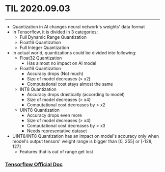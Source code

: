 # TIL 2020.09.03
---

- Quantization in AI changes neural network's weights' data format
- In Tensorflow, it is divided in 3 categories:
    - Full Dynamic Range Quantization
    - Float16 Quantization
    - Full Integer Quantization
- In actual world, quantizations could be divided into following:
    - Float32 Quantization
        - Has almost no impact on AI model
    - Float16 Quantization
        - Accuracy drops (Not much)
        - Size of model decreases (> x2)
        - Computational cost stays almost the same
    - INT8 Quantization
        - Accuracy drops drastically (according to model)
        - Size of model decreases (> x4)
        - Computational cost decreases by > x2
    - UINT8 Quantization
        - Accuracy drops even more
        - Size of model decreases (> x4)
        - Computational cost decreases by > x3
        - Needs representative dataset
- UINT8/INT8 Quantization has an impact on model's accuracy only when model's output tensors' weight range is bigger than [0, 255] or [-128, 127]
    - Features that is out of range get lost

### [Tensorflow Official Doc](https://www.tensorflow.org/lite/performance/post_training_quantization)